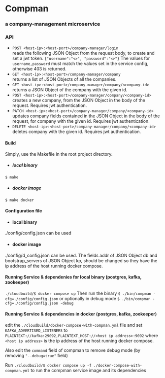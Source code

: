 # Compman 
### a company-management microservice

### API
* ```POST <host-ip>:<host-port>/company-manager/login``` \
  reads the following JSON Object from the request body, to create and set a jwt token.
  ```{"username":"<>", "password":"<>"}```
  The values for ```username,password``` must match the values set in the service config, otherwise
  403 is returned.
* ```GET <host-ip>:<host-port>/company-manager/company``` \
  returns a list of JSON Objects of all the companies.
* ```GET <host-ip>:<host-port>/company-manager/company/<company-id>``` \
  returns a JSON Object of the company with the given id.
* ```POST <host-ip>:<host-port>/company-manager/company/<company-id>``` \
  creates a new company, from the JSON Object in the body of the request. Requires jwt authentication.
* ```PATCH <host-ip>:<host-port>/company-manager/company/<company-id>``` \
  updates company fields contained in the JSON Object in the body of the request, for company with the given id. Requires jwt authentication.
* ```DELETE <host-ip>:<host-port>/company-manager/company/<company-id>``` \
  deletes company with the given id. Requires jwt authentication.

#### Build
Simply, use the Makefile in the root project directory.
* ##### local binary
```$ make```
* ##### docker image
```$ make docker```
#### Configuration file
* #### local binary
./config/config.json can be used
* #### docker image 
./config/d_config.json can be used. The fields addr of JSON Object db and bootstrap_servers of JSON Object kp,
should be changed so they have the ip address of the host running docker compose.
#### Running Service & dependenies for local binary (postgres, kafka, zookeeper)
  ```./cloudbuild/$ docker compose up```
  Then run the binary 
  ```$ ./bin/compman -cfg=./config/config.json```
  or optionally in debug mode
  ```$ ./bin/compman -cfg=./config/config.json -debug```
#### Running Service & dependencies in docker (postgres, kafka, zookeeper)
  edit the ```./cloudbuild/docker-compose-with-compman.yml``` file
  and set ```KAFKA_ADVERTISED_LISTENERS``` to  ```PLAINTEXT://kafka:29092,PLAINTEXT_HOST://<host ip address>:9092```
  where ```<host ip address>``` is the ip address of the host running docker compose.
  
  Also edit the ```command``` field of compman to remove debug mode (by removing ```"--debug=true"``` field)
  
  Run ```./cloudbuild/$ docker compose up -f ./docker-compose-with-compman.yml```
  to run the compman service image and its dependencies

